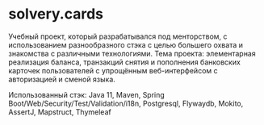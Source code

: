 # solvery.cards

Учебный проект, который разрабатывался под менторством, с использованием разнообразного стэка с целью большего охвата и знакомства с различными технологиями.
Тема проекта: элементарная реализация баланса, транзакций снятия и пополнения банковских карточек пользователей с упрощённым веб-интерфейсом с авторизацией и сменой языка.

Использованный стэк: Java 11, Maven, Spring Boot/Web/Security/Test/Validation/i18n, Postgresql, Flywaydb, Mokito, AssertJ, Mapstruct, Thymeleaf
